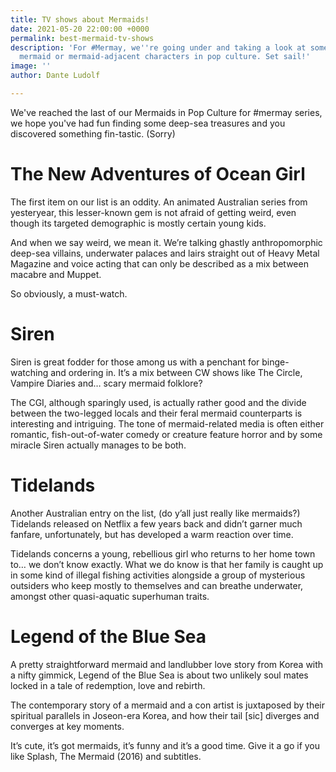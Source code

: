 ```yaml
---
title: TV shows about Mermaids!
date: 2021-05-20 22:00:00 +0000
permalink: best-mermaid-tv-shows
description: 'For #Mermay, we''re going under and taking a look at some of our favourite
  mermaid or mermaid-adjacent characters in pop culture. Set sail!'
image: ''
author: Dante Ludolf

---
```

We've reached the last of our Mermaids in Pop Culture for #mermay series, we hope you've had fun finding some deep-sea treasures and you discovered something fin-tastic. (Sorry)

# The New Adventures of Ocean Girl

The first item on our list is an oddity. An animated Australian series from yesteryear, this lesser-known gem is not afraid of getting weird, even though its targeted demographic is mostly certain young kids.

And when we say weird, we mean it. We’re talking ghastly anthropomorphic deep-sea villains, underwater palaces and lairs straight out of Heavy Metal Magazine and voice acting that can only be described as a mix between macabre and Muppet.

So obviously, a must-watch.

# Siren

Siren is great fodder for those among us with a penchant for binge-watching and ordering in. It’s a mix between CW shows like The Circle, Vampire Diaries and… scary mermaid folklore?

The CGI, although sparingly used, is actually rather good and the divide between the two-legged locals and their feral mermaid counterparts is interesting and intriguing. The tone of mermaid-related media is often either romantic, fish-out-of-water comedy or creature feature horror and by some miracle Siren actually manages to be both.

# Tidelands

Another Australian entry on the list, (do y’all just really like mermaids?) Tidelands released on Netflix a few years back and didn’t garner much fanfare, unfortunately, but has developed a warm reaction over time.

Tidelands concerns a young, rebellious girl who returns to her home town to… we don’t know exactly. What we do know is that her family is caught up in some kind of illegal fishing activities alongside a group of mysterious outsiders who keep mostly to themselves and can breathe underwater, amongst other quasi-aquatic superhuman traits.

# Legend of the Blue Sea

A pretty straightforward mermaid and landlubber love story from Korea with a nifty gimmick, Legend of the Blue Sea is about two unlikely soul mates locked in a tale of redemption, love and rebirth.

The contemporary story of a mermaid and a con artist is juxtaposed by their spiritual parallels in Joseon-era Korea, and how their tail \[sic\] diverges and converges at key moments.

It’s cute, it’s got mermaids, it’s funny and it’s a good time. Give it a go if you like Splash, The Mermaid (2016) and subtitles.